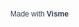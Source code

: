 <script src="https://static-bundles.visme.co/visme-embed.js"></script><div class="visme_d" data-title="David&#x27;s CSA Portfolio" data-url="z4q680vx-david-s-csa-portfolio" data-w="1752" data-full-h="false" data-h="1056" data-domain="my"></div><p style="width:142px !important;border-radius:3px !important;padding:3px !important;font-size:12px !important;font-family:Arial, sans-serif !important;color:#314152 !important;white-space:nowrap !important">Made with <a href="https://www.visme.co/?vc=Made-With-Visme&amp;utm_medium=Embed" target="_blank" rel="noreferrer" style="font-weight:600 !important;text-decoration:none !important;font-size:12px !important;font-family:Arial, sans-serif !important;color:#314152 !important;white-space:nowrap !important">Visme</a></p>
